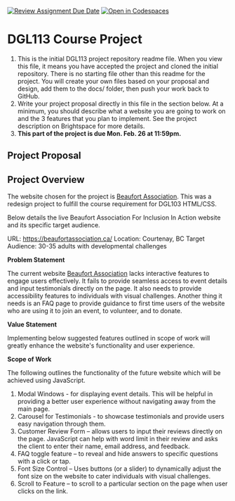 [![Review Assignment Due Date](https://classroom.github.com/assets/deadline-readme-button-24ddc0f5d75046c5622901739e7c5dd533143b0c8e959d652212380cedb1ea36.svg)](https://classroom.github.com/a/swIBozRZ)
[![Open in Codespaces](https://classroom.github.com/assets/launch-codespace-7f7980b617ed060a017424585567c406b6ee15c891e84e1186181d67ecf80aa0.svg)](https://classroom.github.com/open-in-codespaces?assignment_repo_id=14014131)
# DGL113 Course Project
1. This is the initial DGL113 project repository readme file. When you view this file, it means you have accepted the project and cloned the initial repository. There is no starting file other than this readme for the project. You will create your own files based on your proposal and design, add them to the docs/ folder, then push your work back to GitHub.
1. Write your project proposal directly in this file in the section below. At a minimum, you should describe what a website you are going to work on and the 3 features that you plan to implement. See the project description on Brightspace for more details.
1. <b>This part of the project is due Mon. Feb. 26 at 11:59pm.</b>
## Project Proposal

## Project Overview

The website chosen for the project is [Beaufort Association](https://nic-dgl103-f23-cvs3.github.io/project-kattsky/). This was a redesign project to fulfill the course requirement for DGL103 HTML/CSS. 

Below details the live Beaufort Association For Inclusion In Action website and its specific target audience. 

URL: https://beaufortassociation.ca/
Location: Courtenay, BC
Target Audience: 30-35 adults with developmental challenges

**Problem Statement**

The current website [Beaufort Association](https://nic-dgl103-f23-cvs3.github.io/project-kattsky/) lacks interactive features to engage users effectively. It fails to provide seamless access to event details and input testimonials directly on the page. It also needs to provide accessibility features to individuals with visual challenges. Another thing it needs is an FAQ page to provide guidance to first time users of the website who are using it to join an event, to volunteer, and to donate. 

**Value Statement**

Implementing below suggested features outlined in scope of work will greatly enhance the website's functionality and user experience. 

**Scope of Work**

The following outlines the functionality of the future website which will be achieved using JavaScript.
1. Modal Windows - for displaying event details. This will be helpful in providing a better user experience without navigating away from the main page.
2.	Carousel for Testimonials - to showcase testimonials and provide users easy navigation through them.
3.	Customer Review Form – allows users to input their reviews directly on the page. JavaScript can help with word limit in their review and asks the client to enter their name, email address, and feedback.
4.	FAQ toggle feature – to reveal and hide answers to specific questions with a click or tap.
5.	Font Size Control – Uses buttons (or a slider) to dynamically adjust the font size on the website to cater individuals with visual challenges.
6.	Scroll to Feature – to scroll to a particular section on the page when user clicks on the link.


